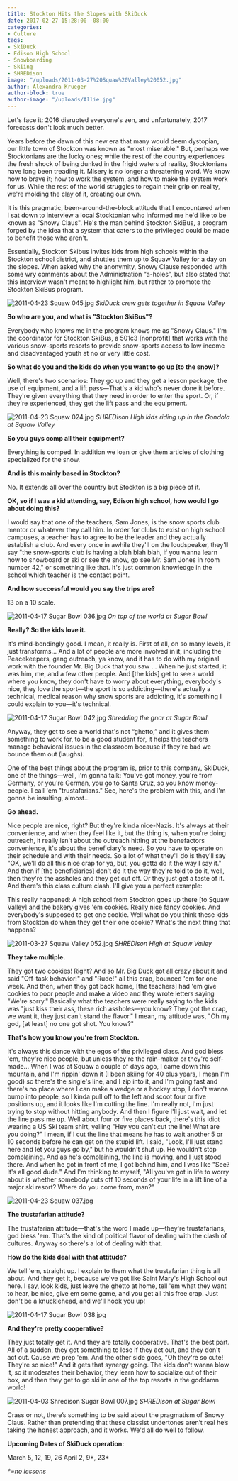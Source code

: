 ```yaml
---
title: Stockton Hits the Slopes with SkiDuck
date: 2017-02-27 15:28:00 -08:00
categories:
- Culture
tags:
- SkiDuck
- Edison High School
- Snowboarding
- Skiing
- SHREDison
image: "/uploads/2011-03-27%20Squaw%20Valley%20052.jpg"
author: Alexandra Krueger
author-block: true
author-image: "/uploads/Allie.jpg"
---
```


Let's face it: 2016 disrupted everyone's zen, and unfortunately, 2017 forecasts don't look much better. 

Years before the dawn of this new era that many would deem dystopian, our little town of Stockton was known as "most miserable." But, perhaps we Stocktonians are the lucky ones; while the rest of the country experiences the fresh shock of being dunked in the frigid waters of reality, Stocktonians have long been treading it. Misery is no longer a threatening word. We know how to brave it; how to work the system, and how to make the system work for us. While the rest of the world struggles to regain their grip on reality, we're molding the clay of it, creating our own.

It is this pragmatic, been-around-the-block attitude that I encountered when I sat down to interview a local Stocktonian who informed me he'd like to be known as "Snowy Claus". He's the man behind Stockton SkiBus, a program forged by the idea that a system that caters to the privileged could be made to benefit those who aren't.

Essentially, Stockton Skibus invites kids from high schools within the Stockton school district, and shuttles them up to Squaw Valley for a day on the slopes. When asked why the anonymity, Snowy Clause responded with some wry comments about the Administration “a-holes”, but also stated that this interview wasn't meant to highlight him, but rather to promote the Stockton SkiBus program.

![2011-04-23 Squaw 045.jpg](/uploads/2011-04-23%20Squaw%20045.jpg)
*SkiDuck crew gets together in Squaw Valley*

**So who are you, and what is "Stockton SkiBus"?**

Everybody who knows me in the program knows me as "Snowy Claus." I'm the coordinator for Stockton SkiBus, a 501c3 \[nonprofit\] that works with the various snow-sports resorts to provide snow-sports access to low income and disadvantaged youth at no or very little cost.

**So what do you and the kids do when you want to go up \[to the snow\]?**

Well, there's two scenarios: They go up and they get a lesson package, the use of equipment, and a lift pass—That's a kid who's never done it before. They're given everything that they need in order to enter the sport. Or, if they're experienced, they get the lift pass and the equipment.

![2011-04-23 Squaw 024.jpg](/uploads/2011-04-23%20Squaw%20024.jpg)
*SHREDison High kids riding up in the Gondola at Squaw Valley*

**So you guys comp all their equipment?**

Everything is comped. In addition we loan or give them articles of clothing specialized for the snow.

**And is this mainly based in Stockton?**

No. It extends all over the country but Stockton is a big piece of it.

**OK, so if I was a kid attending, say, Edison high school, how would I go about doing this?**

I would say that one of the teachers, Sam Jones, is the snow sports club mentor or whatever they call him. In order for clubs to exist on high school campuses, a teacher has to agree to be the leader and they actually establish a club. And every once in awhile they'll on the loudspeaker, they'll say "the snow-sports club is having a blah blah blah, if you wanna learn how to snowboard or ski or see the snow, go see Mr. Sam Jones in room number 42," or something like that. It's just common knowledge in the school which teacher is the contact point.

**And how successful would you say the trips are?**

13 on a 10 scale.

![2011-04-17 Sugar Bowl 036.jpg](/uploads/2011-04-17%20Sugar%20Bowl%20036.jpg)
*On top of the world at Sugar Bowl*

**Really? So the kids love it.**

It's mind-bendingly good. I mean, it really is. First of all, on so many levels, it just transforms... And a lot of people are more involved in it, including the Peacekeepers, gang outreach, ya know, and it has to do with my original work with the founder Mr. Big Duck that you saw ... When he just started, it was him, me, and a few other people. And \[the kids\] get to see a world where you know, they don't have to worry about everything, everybody's nice, they love the sport—the sport is so addicting—there's actually a technical, medical reason why snow sports are addicting, it's something I could explain to you—it's technical.

![2011-04-17 Sugar Bowl 042.jpg](/uploads/2011-04-17%20Sugar%20Bowl%20042.jpg)
*Shredding the gnar at Sugar Bowl*

Anyway, they get to see a world that's not “ghetto,” and it gives them something to work for, to be a good student for, it helps the teachers manage behavioral issues in the classroom because if they're bad we bounce them out (laughs).

One of the best things about the program is, prior to this company, SkiDuck, one of the things—well, I'm gonna talk: You've got money, you're from Germany, or you're German, you go to Santa Cruz, so you know money-people. I call 'em "trustafarians." See, here's the problem with this, and I'm gonna be insulting, almost...

**Go ahead.**

Nice people are nice, right? But they're kinda nice-Nazis. It's always at their convenience, and when they feel like it, but the thing is, when you're doing outreach, it really isn't about the outreach hitting at the benefactors convenience, it's about the beneficiary's need. So you have to operate on their schedule and with their needs. So a lot of what they'll do is they'll say "OK, we'll do all this nice crap for ya, but, you gotta do it the way I say it." And then if \[the beneficiaries\] don't do it the way they're told to do it, well, then they're the assholes and they get cut off. Or they just get a taste of it. And there's this class culture clash. I'll give you a perfect example:

This really happened: A high school from Stockton goes up there \[to Squaw Valley\] and the bakery gives 'em cookies. Really nice fancy cookies. And everybody's supposed to get one cookie. Well what do you think these kids from Stockton do when they get their one cookie? What's the next thing that happens?

![2011-03-27 Squaw Valley 052.jpg](/uploads/2011-03-27%20Squaw%20Valley%20052.jpg)
*SHREDison High at Squaw Valley*

**They take multiple.**

They got two cookies! Right? And so Mr. Big Duck got all crazy about it and said "Off-task behavior!" and "Rude!" all this crap, bounced 'em for one week. And then, when they got back home, \[the teachers\] had 'em give cookies to poor people and make a video and they wrote letters saying "We're sorry." Basically what the teachers were really saying to the kids was "just kiss their ass, these rich assholes—you know? They got the crap, we want it, they just can't stand the flavor." I mean, my attitude was, "Oh my god, \[at least\] no one got shot. You know?"

**That's how you know you're from Stockton.**

It's always this dance with the egos of the privileged class. And god bless 'em, they're nice people, but unless they're the rain-maker or they're self-made... When I was at Squaw a couple of days ago, I came down this mountain, and I'm rippin' down it (I been skiing for 40 plus years, I mean I'm good) so there's the single's line, and I zip into it, and I'm going fast and there's no place where I can make a wedge or a hockey stop, I don't wanna bump into people, so I kinda pull off to the left and scoot four or five positions up, and it looks like I'm cutting the line. I'm really not, I'm just trying to stop without hitting anybody. And then I figure I'll just wait, and let the line pass me up. Well about four or five places back, there's this idiot wearing a US Ski team shirt, yelling "Hey you can't cut the line! What are you doing?" I mean, if I cut the line that means he has to wait another 5 or 10 seconds before he can get on the stupid lift. I said, "Look, I'll just stand here and let you guys go by," but he wouldn't shut up. He wouldn't stop complaining. And as he's complaining, the line is moving, and I just stood there. And when he got in front of me, I got behind him, and I was like "See? It's all good dude." And I'm thinking to myself, "All you've got in life to worry about is whether somebody cuts off 10 seconds of your life in a lift line of a major ski resort? Where do you come from, man?"

![2011-04-23 Squaw 037.jpg](/uploads/2011-04-23%20Squaw%20037.jpg)

**The trustafarian attitude?**

The trustafarian attitude—that's the word I made up—they're trustafarians, god bless 'em. That's the kind of political flavor of dealing with the clash of cultures. Anyway so there's a lot of dealing with that.

**How do the kids deal with that attitude?**

We tell 'em, straight up. I explain to them what the trustafarian thing is all about. And they get it, because we've got like Saint Mary's High School out here. I say, look kids, just leave the ghetto at home, tell 'em what they want to hear, be nice, give em some game, and you get all this free crap. Just don't be a knucklehead, and we'll hook you up!

![2011-04-17 Sugar Bowl 038.jpg](/uploads/2011-04-17%20Sugar%20Bowl%20038.jpg)

**And they're pretty cooperative?**

They just totally get it. And they are totally cooperative. That's the best part. All of a sudden, they got something to lose if they act out, and they don't act out. Cause we prep 'em. And the other side goes, "Oh they're so cute! They're so nice!" And it gets that synergy going. The kids don't wanna blow it, so it moderates their behavior, they learn how to socialize out of their box, and then they get to go ski in one of the top resorts in the goddamn world!

![2011-04-03 Shredison Sugar Bowl 007.jpg](/uploads/2011-04-03%20Shredison%20Sugar%20Bowl%20007.jpg)
*SHREDison at Sugar Bowl*

Crass or not, there’s something to be said about the pragmatism of Snowy Claus. Rather than pretending that these classist undertones aren’t real he’s taking the honest approach, and it works. We'd all do well to follow. 


**Upcoming Dates of SkiDuck operation:**

March 5, 12, 19, 26
April 2, 9\*, 23\*

*\*=no lessons*